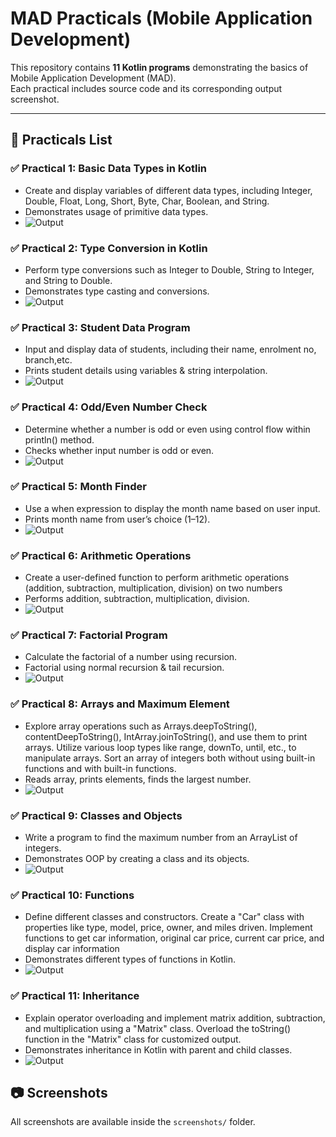 # MAD Practicals (Mobile Application Development)

This repository contains **11 Kotlin programs** demonstrating the basics of Mobile Application Development (MAD).  
Each practical includes source code and its corresponding output screenshot.

---

## 📘 Practicals List

### ✅ Practical 1: Basic Data Types in Kotlin
- Create and display variables of different data types, including Integer, Double, Float, Long, Short, Byte, Char, Boolean, and String.
- Demonstrates usage of primitive data types.
- ![Output](<screenshots.zip/practical1.png/>
)

### ✅ Practical 2: Type Conversion in Kotlin
- Perform type conversions such as Integer to Double, String to Integer, and String to Double.
- Demonstrates type casting and conversions.
- ![Output](screenshots/practical2.png)

### ✅ Practical 3: Student Data Program
- Input and display data of students, including their name, enrolment no, branch,etc.
- Prints student details using variables & string interpolation.
- ![Output](screenshots/practical3.png)

### ✅ Practical 4: Odd/Even Number Check
- Determine whether a number is odd or even using control flow within println() method.
- Checks whether input number is odd or even.
- ![Output](screenshots/practical4.png)

### ✅ Practical 5: Month Finder
- Use a when expression to display the month name based on user input.
- Prints month name from user’s choice (1–12).
- ![Output](screenshots/practical5.png)

### ✅ Practical 6: Arithmetic Operations
- Create a user-defined function to perform arithmetic operations (addition, subtraction, multiplication, division) on two numbers
- Performs addition, subtraction, multiplication, division.
- ![Output](screenshots/practical6.png)

### ✅ Practical 7: Factorial Program
- Calculate the factorial of a number using recursion.
- Factorial using normal recursion & tail recursion.
- ![Output](screenshots/practical7.png)

### ✅ Practical 8: Arrays and Maximum Element
- Explore array operations such as Arrays.deepToString(), contentDeepToString(), IntArray.joinToString(), and use them to print arrays. Utilize various loop types like range, downTo, until, etc., to manipulate arrays. Sort an array of integers both without using built-in functions and with built-in functions.
- Reads array, prints elements, finds the largest number.
- ![Output](screenshots/practical8.png)

### ✅ Practical 9: Classes and Objects
- Write a program to find the maximum number from an ArrayList of integers.
- Demonstrates OOP by creating a class and its objects.
- ![Output](screenshots/practical9.png)

### ✅ Practical 10: Functions
- Define different classes and constructors. Create a "Car" class with properties like type, model, price, owner, and miles driven. Implement functions to get car information, original car price, current car price, and display car information
- Demonstrates different types of functions in Kotlin.
- ![Output](screenshots/practical10.png)

### ✅ Practical 11: Inheritance
- Explain operator overloading and implement matrix addition, subtraction, and multiplication using a "Matrix" class. Overload the toString() function in the "Matrix" class for customized output.
- Demonstrates inheritance in Kotlin with parent and child classes.
- ![Output](screenshots/practical11.png)

## 📷 Screenshots
All screenshots are available inside the `screenshots/` folder.
